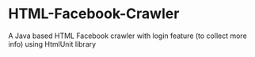 # HTML-Facebook-Crawler
A Java based HTML Facebook crawler with login feature (to collect more info) using HtmlUnit library
